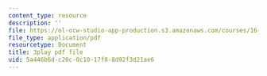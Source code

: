 ```yaml
---
content_type: resource
description: ''
file: https://ol-ocw-studio-app-production.s3.amazonaws.com/courses/16-885j-aircraft-systems-engineering-fall-2005/5a446b6dc20c0c1017f88d92f3d21ae6_FB0pyYTs2mw.pdf
file_type: application/pdf
resourcetype: Document
title: 3play pdf file
uid: 5a446b6d-c20c-0c10-17f8-8d92f3d21ae6
---
```


